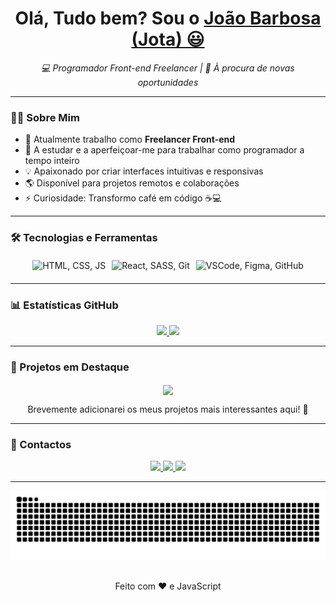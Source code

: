 <h1 align="center">
  Olá, Tudo bem? Sou o <a href="https://www.linkedin.com/in/jo%C3%A3o-barbosa-1a76b7263/">João Barbosa (Jota) 😃</a>
</h1>

<p align="center">
  <em>💻 Programador Front-end Freelancer | 🚀 À procura de novas oportunidades</em>
</p>

---

### 👨‍💻 Sobre Mim

- 🔭 Atualmente trabalho como **Freelancer Front-end**
- 🌱 A estudar e a aperfeiçoar-me para trabalhar como programador a tempo inteiro
- 💡 Apaixonado por criar interfaces intuitivas e responsivas
- 🌎 Disponível para projetos remotos e colaborações
- ⚡ Curiosidade: Transformo café em código ☕💻

---

### 🛠️ Tecnologias e Ferramentas

<div align="center" style="display: flex; flex-wrap: wrap; gap: 10px; justify-content: center; margin: 20px 0;">
  <img src="https://skillicons.dev/icons?i=html,css,js" alt="HTML, CSS, JS" />
  <!-- Adiciona mais tecnologias conforme os teus conhecimentos -->
  <img src="https://skillicons.dev/icons?i=react,sass,git" alt="React, SASS, Git" />
  <img src="https://skillicons.dev/icons?i=vscode,figma,github" alt="VSCode, Figma, GitHub" />
</div>

---

### 📊 Estatísticas GitHub

<div align="center">
  <a href="https://github.com/JotaBarbosaDev">
    <img height="180em" src="https://github-readme-stats.vercel.app/api?username=JotaBarbosaDev&show_icons=true&theme=tokyonight&include_all_commits=true&count_private=true"/>
    <img height="180em" src="https://github-readme-stats.vercel.app/api/top-langs/?username=JotaBarbosaDev&layout=compact&langs_count=7&theme=tokyonight"/>
  </a>
</div>

---

### 🌟 Projetos em Destaque

<div align="center">
  <!-- Instruções: Substitui os comentários abaixo pelos teus projetos reais -->

  <a href="https://github.com/JotaBarbosaDev/motoClubeMouroso">
    <img align="center" src="https://github-readme-stats.vercel.app/api/pin/?username=JotaBarbosaDev&repo=nome-do-teu-repositorio&theme=tokyonight" />
  </a>

  <p>Brevemente adicionarei os meus projetos mais interessantes aqui! 🚀</p>
</div>

---

### 📱 Contactos

<div align="center">
  <a href="https://instagram.com/joao.barbosa.37" target="_blank">
    <img src="https://img.shields.io/badge/-Instagram-%23E4405F?style=for-the-badge&logo=instagram&logoColor=white" target="_blank">
  </a>
  <a href="mailto:jotambbarbosa@gmail.com">
    <img src="https://img.shields.io/badge/-Gmail-%23333?style=for-the-badge&logo=gmail&logoColor=white" target="_blank">
  </a>
  <a href="https://www.linkedin.com/in/jo%C3%A3o-barbosa-1a76b7263/" target="_blank">
    <img src="https://img.shields.io/badge/-LinkedIn-%230077B5?style=for-the-badge&logo=linkedin&logoColor=white" target="_blank">
  </a>
</div>

---

<div align="center">
  <!-- Animação da Snake atualizada -->
  <picture>
    <source media="(prefers-color-scheme: dark)" srcset="https://raw.githubusercontent.com/JotaBarbosaDev/JotaBarbosaDev/output/github-contribution-grid-snake-dark.svg" />
    <source media="(prefers-color-scheme: light)" srcset="https://raw.githubusercontent.com/JotaBarbosaDev/JotaBarbosaDev/output/github-contribution-grid-snake.svg" />
    <img alt="github-snake" src="https://raw.githubusercontent.com/JotaBarbosaDev/JotaBarbosaDev/output/github-contribution-grid-snake.svg" />
  </picture>
</div>

<div align="center">
  <br>
  <p>Feito com ❤️ e JavaScript</p>
</div>

